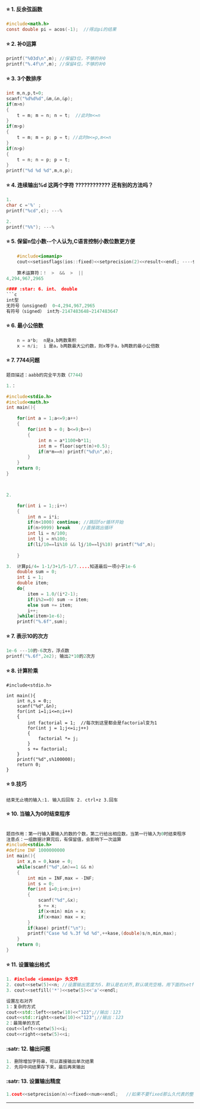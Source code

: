 #### :star: 1. 反余弦函数
```c
#include<math.h>
const double pi = acos(-1);  //得出pi的结果
```
#### :star: 2. 补0运算
```c
printf("%03d\n",m);	//保留3位，不够的补0
printf("%.4f\n",m);	//保留4位，不够的补0
```

#### :star: 3. 3个数排序
```c
int m,n,p,t=0;
scanf("%d%d%d",&m,&n,&p);
if(m>n)
{
	t = m; m = n; n = t;  //此时m<=n 
}
if(m>p)
{
	t = m; m = p; p = t; //此时m<=p,m<=n 
}
if(n>p)
{
	t = n; n = p; p = t; 
}
printf("%d %d %d",m,n,p);
```

#### :star: 4. 连续输出%d 这两个字符 ???????????? 还有别的方法吗？
```c
1.
char c ='%' ;
printf("%cd",c); ---%

2.
printf("%%"); ---%
```

#### :star: 5. 保留n位小数--个人认为,C语言控制小数位数更方便
```c
    #include<iomanip>
    cout<<setiosflags(ios::fixed)<<setprecision(2)<<result<<endl; ----保留2位小数
    
    算术运算符：!  >  &&  >  ||
4,294,967,2965

#### :star: 6. int、 double
```c
int型
无符号（unsigned） 0~4,294,967,2965
有符号（signed） int为-2147483648~2147483647

```

#### :star: 6. 最小公倍数
```c
	n = a*b;  n是a,b两数乘积  
	x = n/i;  i 是a，b两数最大公约数，则x等于a，b两数的最小公倍数
```

#### :star: 7. 7744问题
```c
题目描述：aabb的完全平方数（7744）

1.：

#include<stdio.h>
#include<math.h> 
int main(){

	for(int a = 1;a<=9;a++)
	{
		for(int b = 0; b<=9;b++)
		{
			int n = a*1100+b*11;
			int m = floor(sqrt(n)+0.5);
			if(m*m==n) printf("%d\n",n);
		}
	}
	return 0;
}



2.

	for(int i = 1;;i++)
	{
		int n = i*i;
		if(n<1000) continue; //跳回for循环开始
		if(n>9999) break	//直接跳出循环
		int li = n/100;
		int lj = n%100;
		if(li/10==li%10 && lj/10==lj%10) printf("%d",n);
		
	}

3.  计算pi/4= 1-1/3+1/5-1/7.....知道最后一项小于1e-6
	double sum = 0;
	int i = 1;
	double item;
	do{
		item = 1.0/(i*2-1);
		if(i%2==0) sum -= item;
		else sum += item;
		i++;
	}while(item>1e-6);
	printf("%.6f",sum);

```

#### :star: 7. 表示10的次方
```c
1e-6 ---10的-6次方，浮点数
printf("%.6f",2e2); 输出2*10的2次方
```


#### :star: 8. 计算阶乘
```
#include<stdio.h>

int main(){
	int n,s = 0;;
	scanf("%d",&n);
	for(int i=1;i<=n;i++)
	{
		int factorial = 1;	//每次到这里都会是factorial变为1 
		for(int j = 1;j<=i;j++)
		{
			factorial *= j; 
		}
		s += factorial;
	}
	printf("%d",s%100000);
	return 0;
}
```
#### :star: 9.技巧
```
结束无止境的输入:1. 输入后回车 2. ctrl+z 3.回车
```

#### :star: 10. 当输入为0时结束程序
```c

题目作用：第一行输入要输入的数的个数，第二行给出相应数，当第一行输入为0时结束程序
注意点：一组数据计算完后，有保留值，会影响下一次运算
#include<stdio.h>
#define INF 1000000000
int main(){
	int x,n = 0,kase = 0;
	while(scanf("%d",&n)==1 && n)
	{
		int min = INF,max = -INF;
		int s = 0;
		for(int i=0;i<n;i++)
		{
			scanf("%d",&x);
			s += x;	
			if(x<min) min = x;
			if(x>max) max = x;
		} 
		if(kase) printf("\n");
		printf("Case %d %.3f %d %d",++kase,(double)s/n,min,max);
	}
	return 0;
}

```

#### :star: 11. 设置输出格式
```c++
1. #include <iomanip> 头文件
2. cout<<setw(5)<<n; //设置输出宽度为5，默认是右对齐,默认填充空格，用下面的setfill可以修改填充的字符
3. cout<<setfill('*')<<setw(5)<<'a'<<endl;

设置左右对齐
1：复杂的方式
cout<<std::left<<setw(10)<<"123";//输出：123
cout<<std::right<<setw(10)<<"123";//输出：123
2：最简单的方式        
cout<<left<<setw(5)<<i;
cout<<right<<setw(5)<<i;

```

#### :satr: 12. 输出问题
```c++
1. 删除增加字符串，可以直接输出单次结果
2. 先将中间结果存下来，最后再来输出
```

#### :satr: 13. 设置输出精度
```c++
1.cout<<setprecision(n)<<fixed<<num<<endl;   //如果不要fixed那么久代表的整个数的数字个数
```
---
